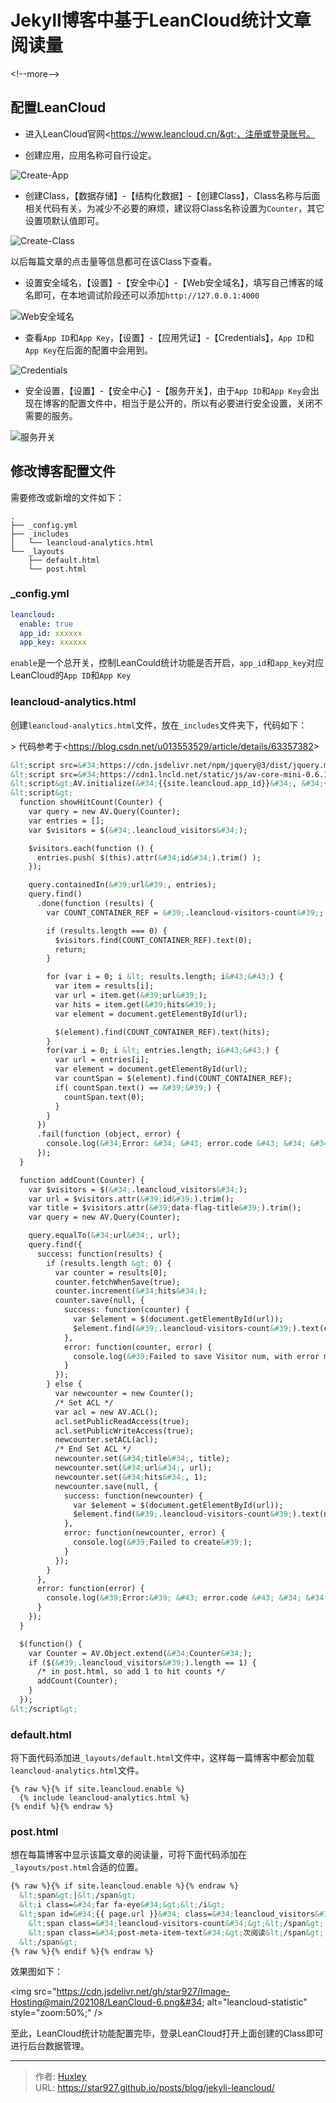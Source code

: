 # Jekyll博客中基于LeanCloud统计文章阅读量


&lt;!--more--&gt;

## 配置LeanCloud

- 进入LeanCloud官网&lt;https://www.leancloud.cn/&gt;，注册或登录账号。

- 创建应用，应用名称可自行设定。

![Create-App](https://cdn.jsdelivr.net/gh/star927/Image-Hosting@main/202108/LeanCloud-1.png)

- 创建Class，【数据存储】-【结构化数据】-【创建Class】，Class名称与后面相关代码有关，为减少不必要的麻烦，建议将Class名称设置为`Counter`，其它设置项默认值即可。

![Create-Class](https://cdn.jsdelivr.net/gh/star927/Image-Hosting@main/202108/LeanCloud-2.png)

以后每篇文章的点击量等信息都可在该Class下查看。

- 设置安全域名，【设置】-【安全中心】-【Web安全域名】，填写自己博客的域名即可，在本地调试阶段还可以添加`http://127.0.0.1:4000`

![Web安全域名](https://cdn.jsdelivr.net/gh/star927/Image-Hosting@main/202108/LeanCloud-3.png)

- 查看`App ID`和`App Key`，【设置】-【应用凭证】-【Credentials】，`App ID`和`App Key`在后面的配置中会用到。

![Credentials](https://cdn.jsdelivr.net/gh/star927/Image-Hosting@main/202108/LeanCloud-4.png)

- 安全设置，【设置】-【安全中心】-【服务开关】，由于`App ID`和`App Key`会出现在博客的配置文件中，相当于是公开的，所以有必要进行安全设置，关闭不需要的服务。

![服务开关](https://cdn.jsdelivr.net/gh/star927/Image-Hosting@main/202108/LeanCloud-5.png)

## 修改博客配置文件

需要修改或新增的文件如下：

```
.
├── _config.yml
├── _includes
│   └── leancloud-analytics.html
└── _layouts
    ├── default.html
    └── post.html
```

### _config.yml

```yml
leancloud:
  enable: true 
  app_id: xxxxxx 
  app_key: xxxxxx
```

`enable`是一个总开关，控制LeanCould统计功能是否开启，`app_id`和`app_key`对应LeanCloud的`App ID`和`App Key`

### leancloud-analytics.html

创建`leancloud-analytics.html`文件，放在`_includes`文件夹下，代码如下：

&gt; 代码参考于&lt;https://blog.csdn.net/u013553529/article/details/63357382&gt;

```html
&lt;script src=&#34;https://cdn.jsdelivr.net/npm/jquery@3/dist/jquery.min.js&#34;&gt;&lt;/script&gt;
&lt;script src=&#34;https://cdn1.lncld.net/static/js/av-core-mini-0.6.1.js&#34;&gt;&lt;/script&gt;
&lt;script&gt;AV.initialize(&#34;{{site.leancloud.app_id}}&#34;, &#34;{{site.leancloud.app_key}}&#34;);&lt;/script&gt;
&lt;script&gt;
  function showHitCount(Counter) {
    var query = new AV.Query(Counter);
    var entries = [];
    var $visitors = $(&#34;.leancloud_visitors&#34;);

    $visitors.each(function () {
      entries.push( $(this).attr(&#34;id&#34;).trim() );
    });

    query.containedIn(&#39;url&#39;, entries);
    query.find()
      .done(function (results) {
        var COUNT_CONTAINER_REF = &#39;.leancloud-visitors-count&#39;;

        if (results.length === 0) {
          $visitors.find(COUNT_CONTAINER_REF).text(0);
          return;
        }

        for (var i = 0; i &lt; results.length; i&#43;&#43;) {
          var item = results[i];
          var url = item.get(&#39;url&#39;);
          var hits = item.get(&#39;hits&#39;);
          var element = document.getElementById(url);

          $(element).find(COUNT_CONTAINER_REF).text(hits);
        }
        for(var i = 0; i &lt; entries.length; i&#43;&#43;) {
          var url = entries[i];
          var element = document.getElementById(url);
          var countSpan = $(element).find(COUNT_CONTAINER_REF);
          if( countSpan.text() == &#39;&#39;) {
            countSpan.text(0);
          }
        }
      })
      .fail(function (object, error) {
        console.log(&#34;Error: &#34; &#43; error.code &#43; &#34; &#34; &#43; error.message);
      });
  }

  function addCount(Counter) {
    var $visitors = $(&#34;.leancloud_visitors&#34;);
    var url = $visitors.attr(&#39;id&#39;).trim();
    var title = $visitors.attr(&#39;data-flag-title&#39;).trim();
    var query = new AV.Query(Counter);

    query.equalTo(&#34;url&#34;, url);
    query.find({
      success: function(results) {
        if (results.length &gt; 0) {
          var counter = results[0];
          counter.fetchWhenSave(true);
          counter.increment(&#34;hits&#34;);
          counter.save(null, {
            success: function(counter) {
              var $element = $(document.getElementById(url));
              $element.find(&#39;.leancloud-visitors-count&#39;).text(counter.get(&#39;hits&#39;));
            },
            error: function(counter, error) {
              console.log(&#39;Failed to save Visitor num, with error message: &#39; &#43; error.message);
            }
          });
        } else {
          var newcounter = new Counter();
          /* Set ACL */
          var acl = new AV.ACL();
          acl.setPublicReadAccess(true);
          acl.setPublicWriteAccess(true);
          newcounter.setACL(acl);
          /* End Set ACL */
          newcounter.set(&#34;title&#34;, title);
          newcounter.set(&#34;url&#34;, url);
          newcounter.set(&#34;hits&#34;, 1);
          newcounter.save(null, {
            success: function(newcounter) {
              var $element = $(document.getElementById(url));
              $element.find(&#39;.leancloud-visitors-count&#39;).text(newcounter.get(&#39;hits&#39;));
            },
            error: function(newcounter, error) {
              console.log(&#39;Failed to create&#39;);
            }
          });
        }
      },
      error: function(error) {
        console.log(&#39;Error:&#39; &#43; error.code &#43; &#34; &#34; &#43; error.message);
      }
    });
  }

  $(function() {
    var Counter = AV.Object.extend(&#34;Counter&#34;);
    if ($(&#39;.leancloud_visitors&#39;).length == 1) {
      /* in post.html, so add 1 to hit counts */
      addCount(Counter);
    }
  });
&lt;/script&gt;
```

### default.html

将下面代码添加进`_layouts/default.html`文件中，这样每一篇博客中都会加载`leancloud-analytics.html`文件。

```liquid
{% raw %}{% if site.leancloud.enable %}
  {% include leancloud-analytics.html %}
{% endif %}{% endraw %}
```

### post.html

想在每篇博客中显示该篇文章的阅读量，可将下面代码添加在`_layouts/post.html`合适的位置。

```html
{% raw %}{% if site.leancloud.enable %}{% endraw %}
  &lt;span&gt;|&lt;/span&gt;
  &lt;i class=&#34;far fa-eye&#34;&gt;&lt;/i&gt;
  &lt;span id=&#34;{{ page.url }}&#34; class=&#34;leancloud_visitors&#34; data-flag-title=&#34;{{ page.title }}&#34;&gt;
    &lt;span class=&#34;leancloud-visitors-count&#34;&gt;&lt;/span&gt;
    &lt;span class=&#34;post-meta-item-text&#34;&gt;次阅读&lt;/span&gt;
  &lt;/span&gt;
{% raw %}{% endif %}{% endraw %}
```

效果图如下：

&lt;img src=&#34;https://cdn.jsdelivr.net/gh/star927/Image-Hosting@main/202108/LeanCloud-6.png&#34; alt=&#34;leancloud-statistic&#34; style=&#34;zoom:50%;&#34; /&gt;

至此，LeanCloud统计功能配置完毕，登录LeanCloud打开上面创建的Class即可进行后台数据管理。


---

> 作者: [Huxley](https://star927.github.io/)  
> URL: https://star927.github.io/posts/blog/jekyli-leancloud/  

